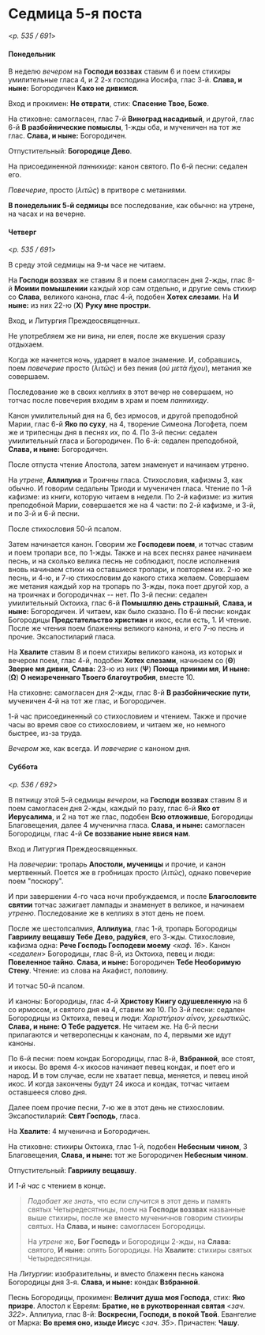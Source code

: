 
# Седмица 5-я поста

<*p. 535 / 691*>

#### Понедельник

В неделю *вечером* на **Господи воззвах** ставим 6 и поем стихиры умилительные гласа 4, 
и 2 2-х господина Иосифа, глас 3-й. **Слава, и ныне:** Богородичен **Како не дивимся**. 

Вход и прокимен: **Не отврати**, стих: **Спасение Твое, Боже**. 

На стиховне: самогласен, глас 7-й **Виноград насадивый**, и другой, глас 6-й **В разбойнические помыслы**, 
1-жды оба, и мученичен на тот же глас. **Слава, и ныне:** Богородичен. 

Отпустительный: **Богородице Дево**. 

На присоединенной *паннихиде*: канон святого. 
По 6-й песни: седален его.  

*Повечерие*, просто (*λιτῶς*) в притворе с метаниями.   

**В понедельник 5-й седмицы** все последование, как обычно: на утрене, на часах и на вечерне. 

#### Четверг

<*p. 535 / 691*>

В среду этой седмицы на 9-м часе не читаем. 

На **Господи воззвах** же ставим 8 и поем самогласен дня 2-жды, глас 8-й **Моими помышлении** каждый хор 
сам отдельно, и другие семь стихир со **Слава**, великого канона, глас 4-й, подобен **Хотех слезами**. 
На **И ныне:** из них 22-ю (**Χ**) **Руку мне простри**.   

Вход, и Литургия Преждеосвященных. 

Не употребляем же ни вина, ни елея, после же вкушения сразу отдыхаем. 

Когда же начнется ночь, ударяет в малое знамение. И, собравшись, поем *повечерие* просто (*λιτῶς*) 
и без пения (*οὐ μετὰ ἥχου*), метания же совершаем. 

Последование же в своих келлиях в этот вечер не совершаем, но тотчас после повечерия входим в храм 
и поем *паннихиду*. 

Канон умилительный дня на 6, без ирмосов, и другой преподобной Марии, глас 6-й **Яко по суху**, на 4, 
творение Симеона Логофета, поем же и трипеснцы дня в песнях их, по 4. 
По 3-й песни: седален умилительный гласа и Богородичен. 
По 6-й: седален преподобной, **Слава, и ныне:** Богородичен. 

После отпуста чтение Апостола, затем знаменует и начинаем утреню. 

На *утрене*, **Аллилуиа** и Троичны гласа. 
Стихословия, кафизмы 3, как обычно. И говорим седальны Триоди и мученичен гласа. 
Чтение по 1-й кафизме: из книги, которую читаем в недели. 
По 2-й кафизме: из жития преподобной Марии, совершается же на 4 части: по 2-й кафизме, и 3-й, 
и по 3-й и 6-й песни. 

После стихословия 50-й псалом. 

Затем начинается канон. Говорим же **Господеви поем**, и тотчас ставим и поем тропари все, по 1-жды. 
Также и на всех песнях ранее начинаем песнь, и на сколько велика песнь не соблюдают, после 
исполнения вновь начинаем стихи на оставшиеся тропари, и повторяем их. 2-ю же песнь, и 4-ю, и 7-ю 
стихословим до какого стиха желаем. Совершаем же метания каждый хор на тропарь по 3-жды, пока поет 
другой хор, а на троичнах и богородичнах -- нет. 
По 3-й песни: седален умилительный Октоиха, глас 6-й **Помышляю день страшный**, **Слава, и ныне:** 
Богородичен. И читаем, как было сказано. 
По 6-й песни: кондак Богородицы **Предстательство христиан** и икос, если есть, 1. И чтение. 
После же чтения поем блаженны великого канона, и его 7-ю песнь и прочие. 
Эксапостиларий гласа. 

На **Хвалите** ставим 8 и поем стихиры великого канона, из которых и вечером поем, глас 4-й, 
подобен **Хотех слезами**, начинаем со (**Θ**) **Зверие мя дивии**, **Слава:** 23-ю из них 
(**Ψ**) **Поюща приими мя**, **И ныне:** (**Ω**) **О неизреченнаго Твоего благоутробия**, вместе 10.   

На стиховне: самогласен дня 2-жды, глас 8-й **В разбойнические пути**, мученичен 4-й на тот же глас, 
и Богородичен. 

1-й час присоединенный со стихословием и чтением. Также и прочие часы во время свое со стихословием, 
и читаем же, но немного быстрее, из-за труда. 

*Вечером* же, как всегда. И *повечерие* с каноном дня. 

#### Суббота

<*p. 536 / 692*>

В пятницу этой 5-й седмицы *вечером*, на **Господи воззвах** ставим 8 и поем самогласен дня 2-жды, 
каждый по разу, глас 6-й **Яко от Иерусалима**, и 2 на тот же глас, подобен **Всю отложивше**, 
Богородицы Благовещения, далее 4 мученична гласа. 
**Слава, и ныне:** самогласен Богородицы, глас 4-й **Се воззвание ныне явися нам**. 

Вход и Литургия Преждеосвященных. 

На *повечерии*: тропарь **Апостоли, мученицы** и прочие, и канон мертвенный. Поется же в гробницах 
просто (*λιτῶς*), однако повечерие поем "поскору". 

И при завершении 4-го часа ночи пробуждаемся, и после **Благословите святии** тотчас зажигает лампады 
и знаменует в великое, и начинаем *утреню*. Последование же в келлиях в этот день не поем. 

После же шестопсалмия, **Аллилуиа**, глас 1-й, тропарь Богородицы **Гавриилу вещавшу Тебе Дево, радуйся**, 
его 3-жды. 
Стихословие, кафизма одна: **Рече Господь Господеви моему** <*каф. 16*>. Канон <*седален*> Богородицы, 
глас 8-й, из Октоиха, певец и люди: **Повеленное тайно**. **Слава, и ныне:** Богородичен **Тебе Необоримую Стену**. 
Чтение: из слова на Акафист, половину.  

И тотчас 50-й псалом. 

И каноны: Богородицы, глас 4-й **Христову Книгу одушевленную** на 6 со ирмосом, и святого дня на 4, 
ставим же 10. 
По 3-й песни: седален Богородицы из Октоиха, певец и люди: *Χαριστήριον αἶνον, χρεωστικῶς*. 
**Слава, и ныне: О Тебе радуется**. Не читаем же. 
На 6-й песни прилагаются и четверопеснцы к канонам, по 4, первыми же идут каноны.   

По 6-й песни: поем кондак Богородицы, глас 8-й, **Взбранной**, все стоят, и икосы. Во время 4-х икосов 
начинает певец кондак, и поет его и народ. И в том случае, если не хватает певца, меняется, и 
певец иной икос. И когда закончены будут 24 икоса и кондак, тотчас читаем оставшееся слово дня. 

Далее поем прочие песни, 7-ю же в этот день не стихословим. 
Эксапостиларий: **Свят Господь**, гласа. 

На **Хвалите**: 4 мученична и Богородичен. 

На стиховне: стихиры Октоиха, глас 1-й, подобен **Небесным чином**, 3 Благовещения, 
**Слава, и ныне:** тот же Богородичен **Небесным чином**. 

Отпустительный: **Гавриилу вещавшу**. 

И *1-й час* с чтением в конце. 

> *Подобает же знать*, что если случится в этот день и память святых Четыредесятницы, поем 
> на **Господи воззвах** названные выше стихиры, после же вместо мученичнов говорим стихиры святых. 
> На **Слава, и ныне:** самогласен Богородицы. 
> 
> На *утрене* же, **Бог Господь** и Богородицы 2-жды, на **Слава:** святого, **И ныне:** опять Богородицы. 
> На **Хвалите**: стихиры святых Четыредесятницы.  

На *Литургии*: изобразительны, и вместо блаженн песнь канона Богородицы дня 3-я. 
**Слава, и ныне:** кондак **Взбранной**. 

Песнь Богородицы, прокимен: **Величит душа моя Господа**, стих: **Яко призре**. 
Апостол к Евреям: **Братие, не в рукотворенная святая** <*зач. 322*>.
Аллилуиа, глас 8-й: **Воскресни, Господи, в покой Твой**. 
Евангелие от Марка: **Во время оно, изыде Иисус** <*зач. 35*>. 
Причастен: **Чашу**.   
